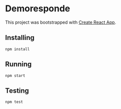 # Demoresponde

This project was bootstrapped with [Create React App](https://github.com/facebookincubator/create-react-app).

## Installing

`npm install`

## Running

`npm start`

## Testing

`npm test`
